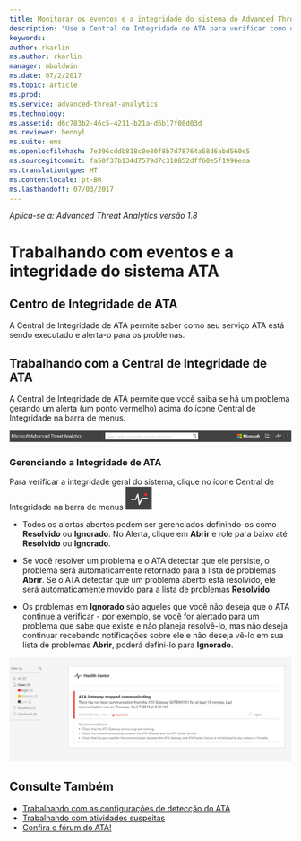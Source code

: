 ```yaml
---
title: Monitorar os eventos e a integridade do sistema do Advanced Threat Analytics | Microsoft Docs
description: "Use a Central de Integridade de ATA para verificar como o serviço do ATA está funcionando e seja alertado sobre possíveis problemas e exibir eventos de sistema no Visualizador de Eventos."
keywords: 
author: rkarlin
ms.author: rkarlin
manager: mbaldwin
ms.date: 07/2/2017
ms.topic: article
ms.prod: 
ms.service: advanced-threat-analytics
ms.technology: 
ms.assetid: d6c783b2-46c5-4211-b21a-d6b17f08d03d
ms.reviewer: bennyl
ms.suite: ems
ms.openlocfilehash: 7e396cddb818c0e80f8b7d78764a58d6abd560e5
ms.sourcegitcommit: fa50f37b134d7579d7c310852dff60e5f1996eaa
ms.translationtype: HT
ms.contentlocale: pt-BR
ms.lasthandoff: 07/03/2017
---
```

*Aplica-se a: Advanced Threat Analytics versão 1.8*


<a id="working-with-ata-system-health-and-events" class="xliff"></a>

# Trabalhando com eventos e a integridade do sistema ATA

<a id="ata-health-center" class="xliff"></a>

## Centro de Integridade de ATA
A Central de Integridade de ATA permite saber como seu serviço ATA está sendo executado e alerta-o para os problemas.

<a id="working-with-the-ata-health-center" class="xliff"></a>

## Trabalhando com a Central de Integridade de ATA
A Central de Integridade de ATA permite que você saiba se há um problema gerando um alerta (um ponto vermelho) acima do ícone Central de Integridade na barra de menus.

![Barra de ferramentas do ponto vermelho da Central de Integridade do ATA](media/ATA-Health-Center-Alert-red-dot.png)

<a id="managing-ata-health" class="xliff"></a>

### Gerenciando a Integridade de ATA
Para verificar a integridade geral do sistema, clique no ícone Central de Integridade na barra de menus ![Ícone Central de Integridade de ATA](media/ATA-red-dot.png)

-   Todos os alertas abertos podem ser gerenciados definindo-os como **Resolvido** ou **Ignorado**. No Alerta, clique em **Abrir** e role para baixo até **Resolvido** ou **Ignorado**.

-   Se você resolver um problema e o ATA detectar que ele persiste, o problema será automaticamente retornado para a lista de problemas **Abrir**. Se o ATA detectar que um problema aberto está resolvido, ele será automaticamente movido para a lista de problemas **Resolvido**.

-   Os problemas em **Ignorado** são aqueles que você não deseja que o ATA continue a verificar - por exemplo, se você for alertado para um problema que sabe que existe e não planeja resolvê-lo, mas não deseja continuar recebendo notificações sobre ele e não deseja vê-lo em sua lista de problemas **Abrir**, poderá defini-lo para **Ignorado**.

![Imagem dos problemas da Central de Integridade de ATA](media/ATA-Health-Issue.JPG)






<a id="see-also" class="xliff"></a>

## Consulte Também
- [Trabalhando com as configurações de detecção do ATA](working-with-detection-settings.md)
- [Trabalhando com atividades suspeitas](working-with-suspicious-activities.md)
- [Confira o fórum do ATA!](https://social.technet.microsoft.com/Forums/security/home?forum=mata)
